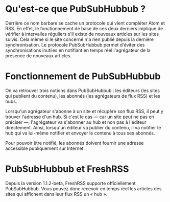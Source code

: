 # Qu'est-ce que PubSubHubbub ?

Derrière ce nom barbare se cache un protocole qui vient compléter Atom et RSS. En effet, le fonctionnement de base de ces deux derniers implique de vérifier à intervalles réguliers s'il existe de nouveaux articles sur les sites suivis. Cela même si le site concerné n'a rien publié depuis la dernière synchronisation. Le protocole PubSubHubbub permet d'éviter des synchronisations inutiles en notifiant en temps réel l'agrégateur de la présence de nouveaux articles.

# Fonctionnement de PubSubHubbub

On va retrouver trois notions dans PubSubHubbub : les éditeurs (les sites qui publient du contenu), les abonnés (les agrégateurs de flux RSS) et les hubs.

Lorsqu'un agrégateur s'abonne à un site et récupère son flux RSS, il peut y trouver l'adresse d'un hub. Si c'est le cas — car un site peut ne pas en préciser —, l'agrégateur va s'abonner au hub et non pas à l'éditeur directement. Ainsi, lorsqu'un éditeur va publier du contenu, il va notifier le hub qui va lui-même notifier et envoyer le contenu à tous ses abonnés.

Pour pouvoir être notifié, les abonnés doivent fournir une adresse accessible publiquement sur Internet.

# PubSubHubbub et FreshRSS

Depuis la version 1.1.2-beta, FreshRSS supporte officiellement PubSubHubbub. Vous pouvez donc recevoir en temps réel les articles des sites qui affichent dans leur flux RSS un « hub ».
